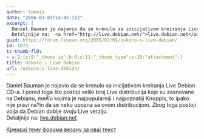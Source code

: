 ```yaml
---
author: tomaja
date: "2006-03-01T14:45:11Z"
excerpt: |
  Daniel Bauman je najavio da se krenulo sa inicijativom kreiranja Live Debian CD-a. I pored toga što postoji veliki broj Live distribucija koje su zasnovane na Debianu, meÄ‘u kojima je najpopularniji i najpoznatiji Knoppix, to ipako nije pravi na?in da se neko upozna sa ovom distribucijom. Zbog toga postoji volja da Debian dobije svoju Live verziju.<br />
  Detaljnije na:  <a href="http://live.debian.net/">live.debian.net</a>
guid: https://forum.linuxo.org/2006/03/01/uskoro-i-live-debian/
id: 1073
tc-thumb-fld:
- a:2:{s:9:"_thumb_id";b:0;s:11:"_thumb_type";s:10:"attachment";}
title: Uskoro i Live Debian
url: /uskoro-i-live-debian/
---
```

Daniel Bauman je najavio da se krenulo sa inicijativom kreiranja Live Debian CD-a. I pored toga što postoji veliki broj Live distribucija koje su zasnovane na Debianu, meÄ‘u kojima je najpopularniji i najpoznatiji Knoppix, to ipako nije pravi na?in da se neko upozna sa ovom distribucijom. Zbog toga postoji volja da Debian dobije svoju Live verziju.  
Detaljnije na: [live.debian.net](http://live.debian.net/) <!--break-->

[Креирај тему форума везану за овај текст](https://linuxo.org/nova-tema-na-forumu/?se_pid=1073)